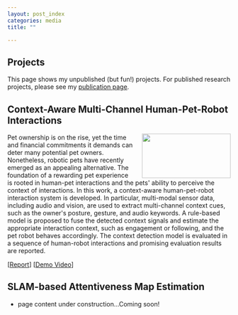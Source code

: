 ```yaml
---
layout: post_index
categories: media
title: ""

---
```


## Projects
This page shows my unpublished (but fun!) projects. For published research projects, please see my [publication page](https://scholar.google.ca/citations?user=8zyHdjoAAAAJ&hl=en&oi=ao).

## Context-Aware Multi-Channel Human-Pet-Robot Interactions
<img style="float: right; padding-left:20px;" src="/assets/hardware_figure.jpg" width="200" height="100">

Pet ownership is on the rise, yet the time and financial commitments it demands can deter many potential pet owners. Nonetheless, robotic pets have recently emerged as an appealing alternative. The foundation of a rewarding pet experience is rooted in human-pet interactions and the pets' ability to perceive the context of interactions. In this work, a context-aware human-pet-robot interaction system is developed. In particular, multi-modal sensor data, including audio and vision, are used to extract multi-channel context cues, such as the owner's posture, gesture, and audio keywords. A rule-based model is proposed to fuse the detected context signals and estimate the appropriate interaction context, such as engagement or following, and the pet robot behaves accordingly. The context detection model is evaluated in a sequence of human-robot interactions and promising evaluation results are reported. 

[[Report](https://ivaniz.github.io/Context_aware_HRI_Report.pdf)] [[Demo Video](https://drive.google.com/file/d/1FZqU1ECDhD2d93hmC90mmE7PjuCymzC-/view?usp=sharing)]

## SLAM-based Attentiveness Map Estimation

* page content under construction...Coming soon!

